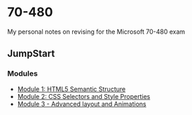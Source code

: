 # 70-480

My personal notes on revising for the Microsoft 70-480 exam

## JumpStart

### Modules

- [Module 1: HTML5 Semantic Structure](./jumpstart/1.md)
- [Module 2: CSS Selectors and Style Properties](./jumpstart/2.md)
- [Module 3 - Advanced layout and Animations](./jumpstart/3.md)
